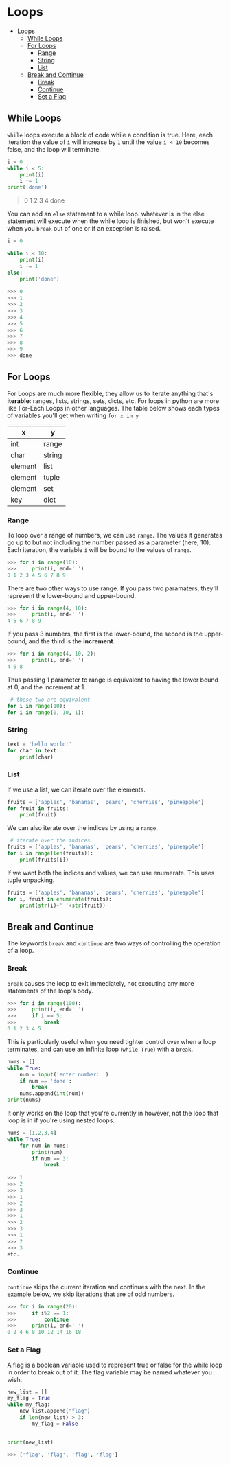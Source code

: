 
# Loops

- [Loops](#loops)
  - [While Loops](#while-loops)
  - [For Loops](#for-loops)
    - [Range](#range)
    - [String](#string)
    - [List](#list)
  - [Break and Continue](#break-and-continue)
    - [Break](#break)
    - [Continue](#continue)
    - [Set a Flag](#set-a-flag)


## While Loops

`while` loops execute a block of code while a condition is true. Here, each iteration the value of `i` will increase by `1` until the value `i < 10` becomes false, and the loop will terminate.

```python
i = 0
while i < 5:
    print(i)
    i += 1
print('done')
```
> 0
> 1
> 2
> 3
> 4
> done

You can add an `else` statement to a while loop. whatever is in the else statement will execute when the while loop is finished, but won't execute when you `break` out of one or if an exception is raised.
```python
i = 0

while i < 10:
    print(i)
    i += 1
else:
    print('done')
    
>>> 0
>>> 1
>>> 2
>>> 3
>>> 4
>>> 5
>>> 6
>>> 7
>>> 8
>>> 9
>>> done
```

## For Loops


For Loops are much more flexible, they allow us to iterate anything that's **iterable**: ranges, lists, strings, sets, dicts, etc. For loops in python are more like For-Each Loops in other languages. The table below shows each types of variables you'll get when writing `for x in y`

| x | y |
|--- |--- |
| int | range |
| char | string |
| element | list |
| element | tuple |
| element | set |
| key | dict |

### Range

To loop over a range of numbers, we can use `range`. The values it generates go up to but not including the number passed as a parameter (here, 10). Each iteration, the variable `i` will be bound to the values of `range`.

```python
>>> for i in range(10):
>>>     print(i, end=' ')
0 1 2 3 4 5 6 7 8 9
```

There are two other ways to use range. If you pass two paramaters, they'll represent the lower-bound and upper-bound.

```python
>>> for i in range(4, 10):
>>>     print(i, end=' ')
4 5 6 7 8 9
```

If you pass 3 numbers, the first is the lower-bound, the second is the upper-bound, and the third is the **increment**.

```python
>>> for i in range(4, 10, 2):
>>>     print(i, end=' ')
4 6 8
``` 

Thus passing 1 parameter to range is equivalent to having the lower bound at 0, and the increment at 1.

```python
 # these two are equivalent
for i in range(10):
for i in range(0, 10, 1):
```



### String

```python
text = 'hello world!'
for char in text:
    print(char) 
```




### List

If we use a list, we can iterate over the elements.
```python
fruits = ['apples', 'bananas', 'pears', 'cherries', 'pineapple']
for fruit in fruits:
    print(fruit)
```

We can also iterate over the indices by using a `range`.
```python
 # iterate over the indices
fruits = ['apples', 'bananas', 'pears', 'cherries', 'pineapple']
for i in range(len(fruits)):
    print(fruits[i])
```

If we want both the indices and values, we can use enumerate. This uses tuple unpacking.
```python
fruits = ['apples', 'bananas', 'pears', 'cherries', 'pineapple']
for i, fruit in enumerate(fruits):
    print(str(i)+' '+str(fruit))
```


## Break and Continue

The keywords `break` and `continue` are two ways of controlling the operation of a loop.

### Break
`break` causes the loop to exit immediately, not executing any more statements of the loop's body.

```python
>>> for i in range(100):
>>>     print(i, end=' ')
>>>     if i == 5:
>>>         break
0 1 2 3 4 5
```

This is particularly useful when you need tighter control over when a loop terminates, and can use an infinite loop (`while True`) with a `break`.

```python
nums = []
while True:
    num = input('enter number: ')
    if num == 'done':
        break
    nums.append(int(num))
print(nums)
```
It only works on the loop that you're currently in however, not the loop that loop is in if you're using nested loops.
```python
nums = [1,2,3,4]
while True:
    for num in nums:
        print(num)
        if num == 3:
            break
   
>>> 1
>>> 2
>>> 3
>>> 1
>>> 2
>>> 3
>>> 1
>>> 2
>>> 3
>>> 1
>>> 2
>>> 3
etc.
```

### Continue
`continue` skips the current iteration and continues with the next. In the example below, we skip iterations that are of odd numbers.

```python
>>> for i in range(20):
>>>     if i%2 == 1:
>>>         continue
>>>     print(i, end=' ')
0 2 4 6 8 10 12 14 16 18
```

### Set a Flag
A flag is a boolean variable used to represent true or false for the while loop in order to break out of it.
The flag variable may be named whatever you wish.
```python
new_list = []
my_flag = True
while my_flag:
    new_list.append("flag")
    if len(new_list) > 3:
        my_flag = False


print(new_list)

>>> ['flag', 'flag', 'flag', 'flag']
```
